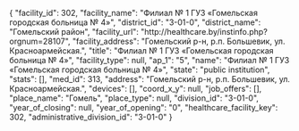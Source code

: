 {
    "facility_id": 302,
    "facility_name": "Филиал № 1 ГУЗ «Гомельская городская больница № 4»",
    "district_id": "3-01-0",
    "district_name": "Гомельский район",
    "facility_url": "http:\/\/healthcare.by\/instinfo.php?orgnum=28107",
    "facility_address": "Гомельский р-н, р.п. Большевик, ул. Красноармейская.",
    "title": "Филиал № 1 ГУЗ «Гомельская городская больница № 4»",
    "facility_type": null,
    "ap_1": "5",
    "name": "Филиал № 1 ГУЗ «Гомельская городская больница № 4»",
    "state": "public institution",
    "stats": [],
    "med_id": 313,
    "address": "Гомельский р-н, р.п. Большевик, ул. Красноармейская.",
    "devices": [],
    "coord_x_y": null,
    "job_offers": [],
    "place_name": "Гомель",
    "place_type": null,
    "division_id": "3-01-0",
    "year_of_closing": null,
    "year_of_opening": "0",
    "healthcare_facility_key": 302,
    "administrative_division_id": "3-01-0"
}